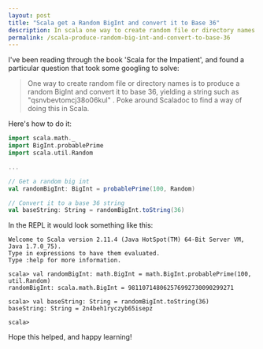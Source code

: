 ```yaml
---
layout: post
title: "Scala get a Random BigInt and convert it to Base 36"
description: In scala one way to create random file or directory names is to produce a random BigInt and convert it to base 36, yielding a string such as "qsnvbevtomcj38o06kul". Here's how to do this in Scala.
permalink: /scala-produce-random-big-int-and-convert-to-base-36
---
```


I've been reading through the book 'Scala for the Impatient', and found a particular question that took some googling to solve:

>One way to create random file or directory names is to produce a random BigInt and convert it to base 36, yielding a string such as "qsnvbevtomcj38o06kul" . Poke around Scaladoc to find a way of doing this in Scala.

Here's how to do it:

```scala
import scala.math._
import BigInt.probablePrime
import scala.util.Random

...

// Get a random big int
val randomBigInt: BigInt = probablePrime(100, Random)

// Convert it to a base 36 string
val baseString: String = randomBigInt.toString(36)
```

In the REPL it would look something like this:

```shell
Welcome to Scala version 2.11.4 (Java HotSpot(TM) 64-Bit Server VM, Java 1.7.0_75).
Type in expressions to have them evaluated.
Type :help for more information.

scala> val randomBigInt: math.BigInt = math.BigInt.probablePrime(100, util.Random)
randomBigInt: scala.math.BigInt = 981107148062576992730090299271

scala> val baseString: String = randomBigInt.toString(36)
baseString: String = 2n4beh1ryczyb65isepz

scala>
```

Hope this helped, and happy learning!

